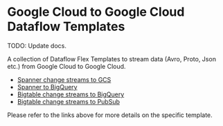 # Google Cloud to Google Cloud Dataflow Templates

TODO: Update docs.

A collection of Dataflow Flex Templates to stream data (Avro, Proto,
Json etc.) from Google Cloud to Google Cloud.

* [Spanner change streams to GCS](docs/SpannerChangeStreamsToGcs/README.md)
* [Spanner to BigQuery](docs/SpannerToBigQuery/README.md)
* [Bigtable change streams to BigQuery](docs/BigtableChangeStreamsToBigQuery/README.md)
* [Bigtable change streams to PubSub](docs/BigtableChangeStreamsToPubSub/README.md)

Please refer to the links above for more details on the specific template.
